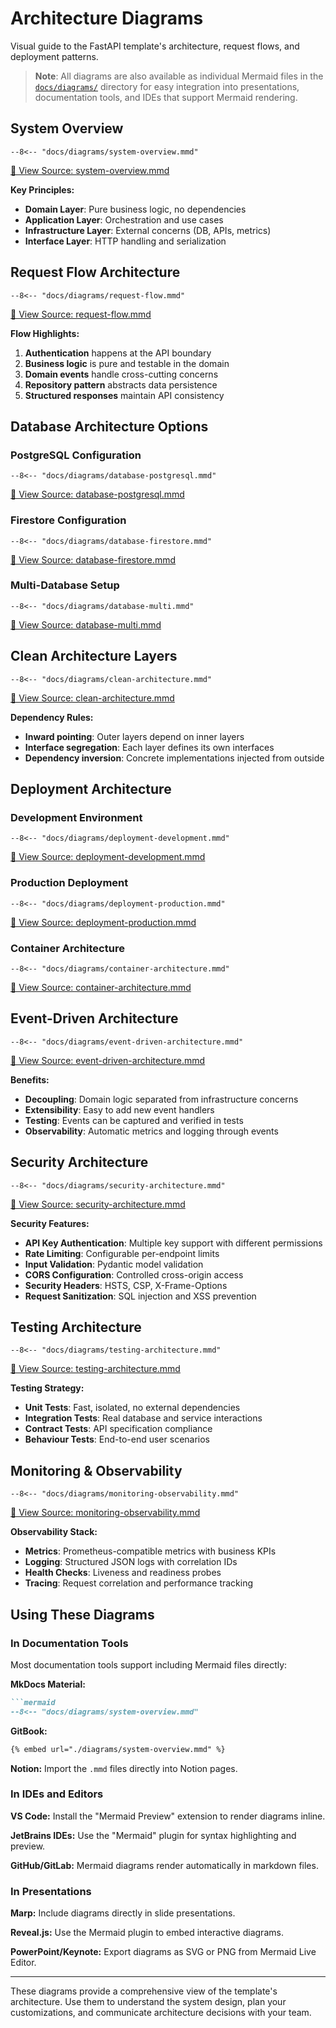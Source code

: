 # Architecture Diagrams

Visual guide to the FastAPI template's architecture, request flows, and deployment patterns.

> **Note**: All diagrams are also available as individual Mermaid files in the [`docs/diagrams/`](./diagrams/) directory for easy integration into presentations, documentation tools, and IDEs that support Mermaid rendering.

## System Overview

```mermaid
--8<-- "docs/diagrams/system-overview.mmd"
```

[📄 View Source: system-overview.mmd](./diagrams/system-overview.mmd)

**Key Principles:**

- **Domain Layer**: Pure business logic, no dependencies
- **Application Layer**: Orchestration and use cases
- **Infrastructure Layer**: External concerns (DB, APIs, metrics)
- **Interface Layer**: HTTP handling and serialization

## Request Flow Architecture

```mermaid
--8<-- "docs/diagrams/request-flow.mmd"
```

[📄 View Source: request-flow.mmd](./diagrams/request-flow.mmd)

**Flow Highlights:**

1. **Authentication** happens at the API boundary
2. **Business logic** is pure and testable in the domain
3. **Domain events** handle cross-cutting concerns
4. **Repository pattern** abstracts data persistence
5. **Structured responses** maintain API consistency

## Database Architecture Options

### PostgreSQL Configuration

```mermaid
--8<-- "docs/diagrams/database-postgresql.mmd"
```

[📄 View Source: database-postgresql.mmd](./diagrams/database-postgresql.mmd)

### Firestore Configuration

```mermaid
--8<-- "docs/diagrams/database-firestore.mmd"
```

[📄 View Source: database-firestore.mmd](./diagrams/database-firestore.mmd)

### Multi-Database Setup

```mermaid
--8<-- "docs/diagrams/database-multi.mmd"
```

[📄 View Source: database-multi.mmd](./diagrams/database-multi.mmd)

## Clean Architecture Layers

```mermaid
--8<-- "docs/diagrams/clean-architecture.mmd"
```

[📄 View Source: clean-architecture.mmd](./diagrams/clean-architecture.mmd)

**Dependency Rules:**

- **Inward pointing**: Outer layers depend on inner layers
- **Interface segregation**: Each layer defines its own interfaces
- **Dependency inversion**: Concrete implementations injected from outside

## Deployment Architecture

### Development Environment

```mermaid
--8<-- "docs/diagrams/deployment-development.mmd"
```

[📄 View Source: deployment-development.mmd](./diagrams/deployment-development.mmd)

### Production Deployment

```mermaid
--8<-- "docs/diagrams/deployment-production.mmd"
```

[📄 View Source: deployment-production.mmd](./diagrams/deployment-production.mmd)

### Container Architecture

```mermaid
--8<-- "docs/diagrams/container-architecture.mmd"
```

[📄 View Source: container-architecture.mmd](./diagrams/container-architecture.mmd)

## Event-Driven Architecture

```mermaid
--8<-- "docs/diagrams/event-driven-architecture.mmd"
```

[📄 View Source: event-driven-architecture.mmd](./diagrams/event-driven-architecture.mmd)

**Benefits:**

- **Decoupling**: Domain logic separated from infrastructure concerns
- **Extensibility**: Easy to add new event handlers
- **Testing**: Events can be captured and verified in tests
- **Observability**: Automatic metrics and logging through events

## Security Architecture

```mermaid
--8<-- "docs/diagrams/security-architecture.mmd"
```

[📄 View Source: security-architecture.mmd](./diagrams/security-architecture.mmd)

**Security Features:**

- **API Key Authentication**: Multiple key support with different permissions
- **Rate Limiting**: Configurable per-endpoint limits
- **Input Validation**: Pydantic model validation
- **CORS Configuration**: Controlled cross-origin access
- **Security Headers**: HSTS, CSP, X-Frame-Options
- **Request Sanitization**: SQL injection and XSS prevention

## Testing Architecture

```mermaid
--8<-- "docs/diagrams/testing-architecture.mmd"
```

[📄 View Source: testing-architecture.mmd](./diagrams/testing-architecture.mmd)

**Testing Strategy:**

- **Unit Tests**: Fast, isolated, no external dependencies
- **Integration Tests**: Real database and service interactions
- **Contract Tests**: API specification compliance
- **Behaviour Tests**: End-to-end user scenarios

## Monitoring & Observability

```mermaid
--8<-- "docs/diagrams/monitoring-observability.mmd"
```

[📄 View Source: monitoring-observability.mmd](./diagrams/monitoring-observability.mmd)

**Observability Stack:**

- **Metrics**: Prometheus-compatible metrics with business KPIs
- **Logging**: Structured JSON logs with correlation IDs
- **Health Checks**: Liveness and readiness probes
- **Tracing**: Request correlation and performance tracking

## Using These Diagrams

### In Documentation Tools

Most documentation tools support including Mermaid files directly:

**MkDocs Material:**

```markdown
```mermaid
--8<-- "docs/diagrams/system-overview.mmd"
```

**GitBook:**

```markdown
{% embed url="./diagrams/system-overview.mmd" %}
```

**Notion:**
Import the `.mmd` files directly into Notion pages.

### In IDEs and Editors

**VS Code:** Install the "Mermaid Preview" extension to render diagrams inline.

**JetBrains IDEs:** Use the "Mermaid" plugin for syntax highlighting and preview.

**GitHub/GitLab:** Mermaid diagrams render automatically in markdown files.

### In Presentations

**Marp:** Include diagrams directly in slide presentations.

**Reveal.js:** Use the Mermaid plugin to embed interactive diagrams.

**PowerPoint/Keynote:** Export diagrams as SVG or PNG from Mermaid Live Editor.

---

These diagrams provide a comprehensive view of the template's architecture. Use them to understand the system design, plan your customizations, and communicate architecture decisions with your team.
